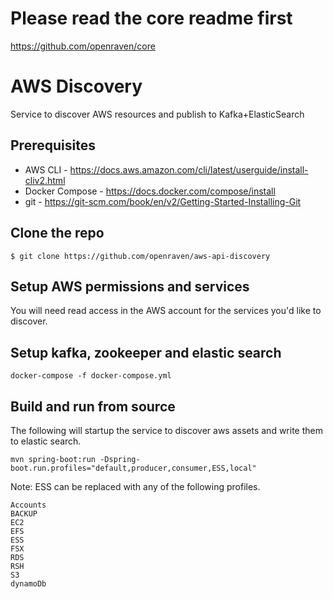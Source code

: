 # Please read the core readme first
https://github.com/openraven/core

# AWS Discovery

Service to discover AWS resources and publish to Kafka+ElasticSearch

## Prerequisites

* AWS CLI - https://docs.aws.amazon.com/cli/latest/userguide/install-cliv2.html
* Docker Compose - https://docs.docker.com/compose/install
* git - https://git-scm.com/book/en/v2/Getting-Started-Installing-Git

## Clone the repo

```console
$ git clone https://github.com/openraven/aws-api-discovery
```
## Setup AWS permissions and services

You will need read access in the AWS account for the services you'd like to discover.

## Setup kafka, zookeeper and elastic search

    docker-compose -f docker-compose.yml

## Build and run from source

The following will startup the service to discover aws assets and write them to elastic search.

    mvn spring-boot:run -Dspring-boot.run.profiles="default,producer,consumer,ESS,local" 
    
Note: ESS can be replaced with any of the following profiles.


    Accounts
    BACKUP
    EC2
    EFS
    ESS
    FSX
    RDS
    RSH
    S3
    dynamoDb
